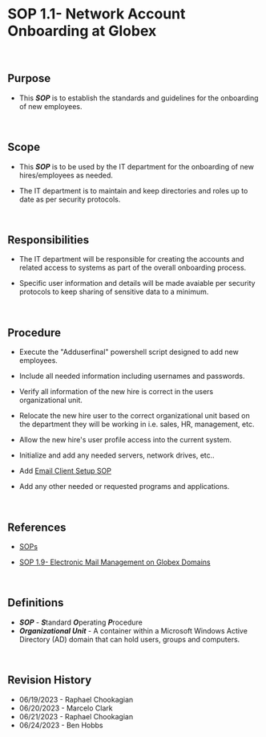 # SOP 1.1- Network Account Onboarding at Globex

<br>

## Purpose

* This ***SOP*** is to establish the standards and guidelines for the onboarding of new employees.

<br>

## Scope

* This ***SOP*** is to be used by the IT department for the onboarding of new hires/employees as needed.

* The IT department is to maintain and keep directories and roles up to date as per security protocols.

<br>

## Responsibilities

* The IT department will be responsible for creating the accounts and related access to systems as part of the overall onboarding process.

* Specific user information and details will be made avaiable per security protocols to keep sharing of sensitive data to a minimum.

<br>

## Procedure

* Execute the "Adduserfinal" powershell script designed to add new employees.

* Include all needed information including usernames and passwords.

* Verify all information of the new hire is correct in the users organizational unit.

* Relocate the new hire user to the correct organizational unit based on the department they will be working in i.e. sales, HR, management, etc. 

* Allow the new hire's user profile access into the current system.

* Initialize and add any needed servers, network drives, etc..

* Add [Email Client Setup SOP](./SOP_09.md)

* Add any other needed or requested programs and applications.

<br>

## References

* [SOPs](../SOPs/)

* [SOP 1.9- Electronic Mail Management on Globex Domains](./SOP_09.md)

<br>

## Definitions

* ***SOP*** - ***S***tandard ***O***perating ***P***rocedure
* ***Organizational Unit*** - A container within a Microsoft Windows Active Directory (AD) domain that can hold users, groups and computers.

<br>

## Revision History

* 06/19/2023 - Raphael Chookagian
* 06/20/2023 - Marcelo Clark
* 06/21/2023 - Raphael Chookagian
* 06/24/2023 - Ben Hobbs
